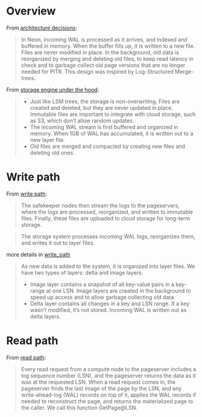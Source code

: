 # Overview

From [architecture decisions]:

> In Neon, incoming WAL is processed as it arrives, and indexed and buffered in
> memory. When the buffer fills up, it is written to a new file. Files are never
> modified in place. In the background, old data is reorganized by merging and
> deleting old files, to keep read latency in check and to garbage collect old
> page versions that are no longer needed for PITR. This design was inspired by
> Log-Structured Merge-trees.

From [storage engine under the hood]:

> * Just like LSM trees, the storage is non-overwriting. Files are created and
>   deleted, but they are never updated in place. Immutable files are important
>   to integrate with cloud storage, such as S3, which don’t allow random updates.
> * The incoming WAL stream is first buffered and organized in memory. When 1GB
>   of WAL has accumulated, it is written out to a new layer file.
> * Old files are merged and compacted by creating new files and deleting old ones.


[architecture decisions]: https://neon.tech/blog/architecture-decisions-in-neon
[storage engine under the hood]: https://neon.tech/blog/get-page-at-lsn#storage-engine-under-the-hood


# Write path

From [write path]:

> The safekeeper nodes then stream the logs to the pageservers, where the logs
> are processed, reorganized, and written to immutable files. Finally, these
> files are uploaded to cloud storage for long-term storage.

> The storage system processes incoming WAL logs, reorganizes them, and writes
> it out to layer files.

more details in [write_path](./write_path.md)

> As new data is added to the system, it is organized into layer files. We have
> two types of layers: delta and image layers.
> * Image layer contains a snapshot of all key-value pairs in a key-range at one
>   LSN. Image layers are created in the background to speed up access and to
>   allow garbage collecting old data.
> * Delta layer contains all changes in a key and LSN range. If a key wasn’t
>   modified, it’s not stored. Incoming WAL is written out as delta layers.


[write path]: https://neon.tech/blog/get-page-at-lsn#write-path

# Read path

From [read path]:

> Every read request from a compute node to the pageserver includes a log sequence
> number (LSN), and the pageserver returns the data as it was at the requested LSN.
> When a read request comes in, the pageserver finds the last image of the page
> by the LSN, and any write-ahead-log (WAL) records on top of it, applies the WAL
> records if needed to reconstruct the page, and returns the materialized page to
> the caller. We call this function GetPage@LSN.

[read path]: https://neon.tech/blog/get-page-at-lsn#read-path
